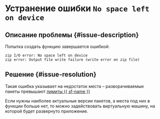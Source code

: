 # Устранение ошибки `No space left on device`


## Описание проблемы {#issue-description}

Попытка создать функцию завершается ошибкой:

```
zip I/O error: No space left on device
zip error: Output file write failure (write error on zip file)
```

## Решение {#issue-resolution}

Такая ошибка указывает на недостаток места – разворачиваемые пакеты превышают [лимиты {{ sf-name }}](../../../functions/concepts/limits.md#functions-limits)

Если нужны наиболее актуальные версии пакетов, а места под них в функции больше нет, то можно задействовать виртуальную машину, на которой будет развернуто приложение.